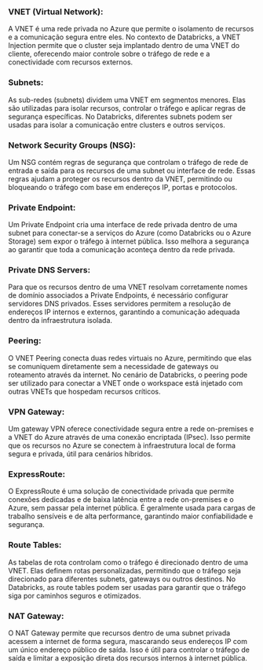 ### VNET (Virtual Network):
A VNET é uma rede privada no Azure que permite o isolamento de recursos e a comunicação segura entre eles. No contexto de Databricks, a VNET Injection permite que o cluster seja implantado dentro de uma VNET do cliente, oferecendo maior controle sobre o tráfego de rede e a conectividade com recursos externos.

### Subnets:
As sub-redes (subnets) dividem uma VNET em segmentos menores. Elas são utilizadas para isolar recursos, controlar o tráfego e aplicar regras de segurança específicas. No Databricks, diferentes subnets podem ser usadas para isolar a comunicação entre clusters e outros serviços.

### Network Security Groups (NSG):
Um NSG contém regras de segurança que controlam o tráfego de rede de entrada e saída para os recursos de uma subnet ou interface de rede. Essas regras ajudam a proteger os recursos dentro da VNET, permitindo ou bloqueando o tráfego com base em endereços IP, portas e protocolos.

### Private Endpoint:
Um Private Endpoint cria uma interface de rede privada dentro de uma subnet para conectar-se a serviços do Azure (como Databricks ou o Azure Storage) sem expor o tráfego à internet pública. Isso melhora a segurança ao garantir que toda a comunicação aconteça dentro da rede privada.

### Private DNS Servers:
Para que os recursos dentro de uma VNET resolvam corretamente nomes de domínio associados a Private Endpoints, é necessário configurar servidores DNS privados. Esses servidores permitem a resolução de endereços IP internos e externos, garantindo a comunicação adequada dentro da infraestrutura isolada.

### Peering:
O VNET Peering conecta duas redes virtuais no Azure, permitindo que elas se comuniquem diretamente sem a necessidade de gateways ou roteamento através da internet. No cenário de Databricks, o peering pode ser utilizado para conectar a VNET onde o workspace está injetado com outras VNETs que hospedam recursos críticos.

### VPN Gateway:
Um gateway VPN oferece conectividade segura entre a rede on-premises e a VNET do Azure através de uma conexão encriptada (IPsec). Isso permite que os recursos no Azure se conectem à infraestrutura local de forma segura e privada, útil para cenários híbridos.

### ExpressRoute:
O ExpressRoute é uma solução de conectividade privada que permite conexões dedicadas e de baixa latência entre a rede on-premises e o Azure, sem passar pela internet pública. É geralmente usada para cargas de trabalho sensíveis e de alta performance, garantindo maior confiabilidade e segurança.

### Route Tables:
As tabelas de rota controlam como o tráfego é direcionado dentro de uma VNET. Elas definem rotas personalizadas, permitindo que o tráfego seja direcionado para diferentes subnets, gateways ou outros destinos. No Databricks, as route tables podem ser usadas para garantir que o tráfego siga por caminhos seguros e otimizados.

### NAT Gateway:
O NAT Gateway permite que recursos dentro de uma subnet privada acessem a internet de forma segura, mascarando seus endereços IP com um único endereço público de saída. Isso é útil para controlar o tráfego de saída e limitar a exposição direta dos recursos internos à internet pública.
